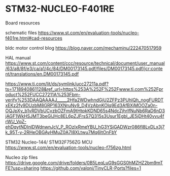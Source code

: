 # STM32-NUCLEO-F401RE
Board resources


schematic files
https://www.st.com/en/evaluation-tools/nucleo-f401re.html#cad-resources


bldc motor control blog
https://blog.naver.com/mechaminu/222470517959

HAL manual
https://www.st.com/content/ccc/resource/technical/document/user_manual/63/a8/8f/e3/ca/a1/4c/84/DM00173145.pdf/files/DM00173145.pdf/jcr:content/translations/en.DM00173145.pdf

https://www.ti.com/lit/ds/symlink/ucc27211a.pdf?ts=1718940861128&ref_url=https%253A%252F%252Fwww.ti.com%252Fproduct%252FUCC27211A%253Fbm-verify%253DAAQAAAAJ_____2Hfa2WDwhndGjU2ZFPz3PUhlQh_nogFURDTxEKz2fy9DUzbM8GRP163XNruNv9_D4VzAbnKOlq9Ed3AfBXjMOOZa0n-OQJpXy_b1vRDVbUCvzbOZFmA9tHtpkKDND65s4NdcZjhrlfNuNb6RaD6nD3jAGF1WkHSJMT3beGlJHc8EL6pZJFrsS7Q315s3Usur1Egbl_JE5jDHt40vvu4frWU_VqZ-ehDqytNDInlDWdnwnJcV_P_ROzIxRmeYBU_hG3YSjGADWzr086fl8LvDLx3j7k_95T-y-2RHeOBGAyHMuZ0A7I8XLtwu7Mq6ItOnFbY

STM32 Nucleo-144/ STM32F756ZG MCU
https://www.st.com/en/evaluation-tools/nucleo-f756zg.html

Nucleo zip files
https://drive.google.com/drive/folders/0B5LeqLuG9sGGS0hMZHZ2bm9mTFE?usp=sharing
https://github.com/valoni/TinyCLR-Ports?files=1
